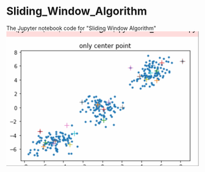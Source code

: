 # Sliding_Window_Algorithm
The Jupyter notebook code for "Sliding Window Algorithm"
![image](https://github.com/lihaolin1/Sliding_Window_Algorithm/blob/master/1.gif)
